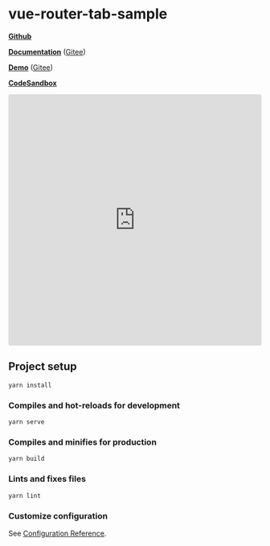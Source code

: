 # vue-router-tab-sample

[**Github**](https://github.com/bhuh12/vue-router-tab)

[**Documentation**](https://bhuh12.github.io/vue-router-tab/) ([Gitee](https://bhuh12.gitee.io/vue-router-tab/))

[**Demo**](https://bhuh12.github.io/vue-router-tab/demo/) ([Gitee](https://bhuh12.gitee.io/vue-router-tab/demo/))

[**CodeSandbox**](https://codesandbox.io/s/github/bhuh12/router-tab-sample)

<iframe
  src="https://codesandbox.io/embed/github/bhuh12/router-tab-sample/tree/main/?fontsize=14&hidenavigation=1&theme=dark"
  style="width:100%; height:500px; border:0; border-radius: 4px; overflow:hidden;"
  title="router-tab-sample"
  allow="geolocation; microphone; camera; midi; vr; accelerometer; gyroscope; payment; ambient-light-sensor; encrypted-media; usb"
  sandbox="allow-modals allow-forms allow-popups allow-scripts allow-same-origin"
></iframe>

## Project setup

```
yarn install
```

### Compiles and hot-reloads for development

```
yarn serve
```

### Compiles and minifies for production

```
yarn build
```

### Lints and fixes files

```
yarn lint
```

### Customize configuration

See [Configuration Reference](https://cli.vuejs.org/config/).
